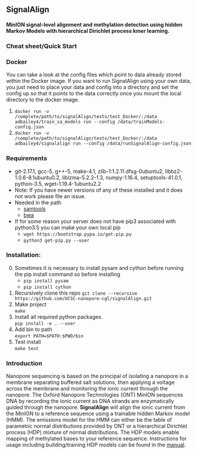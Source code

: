 ## SignalAlign

#### MinION signal-level alignment and methylation detection using hidden Markov Models with hierarchical Dirichlet process kmer learning.

### Cheat sheet/Quick Start

### Docker
You can take a look at the config files which point to data already stored within the Docker image. If you want to run SignalAlign using your own data, you just need to place your data and config into a 
directory and set the config up so that it points to the data correctly once you mount the local directory to the docker image. 


1. `docker run -v /complete/path/to/signalAlign/tests/test_Docker/:/data adbailey4/train_sa_models run --config /data/trainModels-config.json`
2. `docker run -v /complete/path/to/signalAlign/tests/test_Docker/:/data adbailey4/signalalign run --config /data/runSignalAlign-config.json`


### Requirements
* git-2.17.1, gcc-5, g++-5, make-4.1, zlib-1:1.2.11.dfsg-0ubuntu2, libbz2-1.0.6-8.1ubuntu0.2, liblzma-5.2.2-1.3, numpy-1.16.4, setuptools-41.0.1, python-3.5, wget-1.19.4-1ubuntu2.2
* Note: If you have newer versions of any of these installed and it does not work please file an issue. 
* Needed in the path
    * [samtools](https://www.biostars.org/p/328831/)
    * [bwa](https://github.com/lh3/bwa)
* If for some reason your server does not have pip3 associated with python3.5 you can make your own local pip
    * `wget https://bootstrap.pypa.io/get-pip.py`
    * `python3 get-pip.py --user`

### Installation:
0. Sometimes it is necessary to install pysam and cython before running the pip install command so before installing  
    * `pip install pysam`
    * `pip install cython`
1. Recursively clone this repo `git clone --recursive https://github.com/UCSC-nanopore-cgl/signalAlign.git`
2. Make project  
`make`
3. Install all required python packages.  
`pip install -e . --user` 
4. Add bin to path  
`export PATH=$PATH:$PWD/bin`
5. Test install   
`make test`

### Introduction
Nanopore sequencing is based on the principal of isolating a nanopore in a membrane separating buffered salt solutions, then applying a voltage across the membrane and monitoring the ionic current through the nanopore. The Oxford Nanopore Technologies (ONT) MinION sequences DNA by recording the ionic current as DNA strands are enzymatically guided through the nanopore. **SignalAlign** will align the ionic current from the MinION to a reference sequence using a trainable hidden Markov model (HMM). The emissions model for the HMM can either be the table of parametric normal distributions provided by ONT or a hierarchical Dirichlet process (HDP) mixture of normal distributions. The HDP models enable mapping of methylated bases to your reference sequence. Instructions for usage including building/training HDP models can be found in the [manual](https://github.com/UCSC-nanopore-cgl/signalAlign/blob/master/Manual.md).

